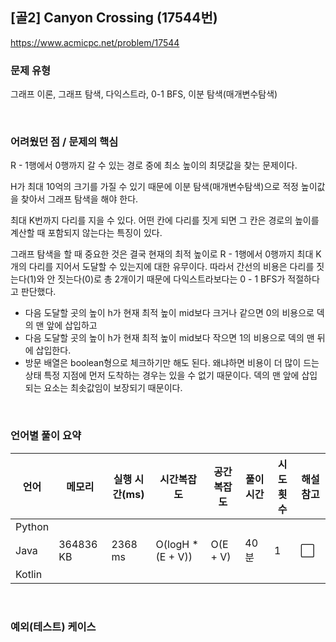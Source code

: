 ## [골2] Canyon Crossing (17544번)

https://www.acmicpc.net/problem/17544

### 문제 유형

그래프 이론, 그래프 탐색, 다익스트라, 0-1 BFS, 이분 탐색(매개변수탐색)

<br>

### 어려웠던 점 / 문제의 핵심

R - 1행에서 0행까지 갈 수 있는 경로 중에 최소 높이의 최댓값을 찾는 문제이다.

H가 최대 10억의 크기를 가질 수 있기 때문에 이분 탐색(매개변수탐색)으로 적정 높이값을 찾아서 그래프 탐색을 해야 한다.

최대 K번까지 다리를 지을 수 있다. 어떤 칸에 다리를 짓게 되면 그 칸은 경로의 높이를 계산할 때 포함되지 않는다는 특징이 있다.

그래프 탐색을 할 때 중요한 것은 결국 현재의 최적 높이로 R - 1행에서 0행까지 최대 K개의 다리를 지어서 도달할 수 있는지에 대한 유무이다. 따라서 간선의 비용은 다리를 짓는다(1)와 안 짓는다(0)로 총 2개이기 때문에 다익스트라보다는 0 - 1 BFS가 적절하다고 판단했다.

- 다음 도달할 곳의 높이 h가 현재 최적 높이 mid보다 크거나 같으면 0의 비용으로 덱의 맨 앞에 삽입하고
- 다음 도달할 곳의 높이 h가 현재 최적 높이 mid보다 작으면 1의 비용으로 덱의 맨 뒤에 삽입한다.
- 방문 배열은 boolean형으로 체크하기만 해도 된다. 왜냐하면 비용이 더 많이 드는 상태 특정 지점에 먼저 도착하는 경우는 있을 수 없기 때문이다. 덱의 맨 앞에 삽입되는 요소는 최솟값임이 보장되기 때문이다.

<br>

### 언어별 풀이 요약

| 언어   | 메모리    | 실행 시간(ms) | 시간복잡도        | 공간복잡도 | 풀이 시간 | 시도 횟수 | 해설 참고            |
| ------ | --------- | ------------- | ----------------- | ---------- | --------- | --------- | -------------------- |
| Python |           |               |                   |            |           |           |                      |
| Java   | 364836 KB | 2368 ms       | O(logH * (E + V)) | O(E + V)   | 40분      | 1         | :white_large_square: |
| Kotlin |           |               |                   |            |           |           |                      |

<br>

### 예외(테스트) 케이스

```
```

